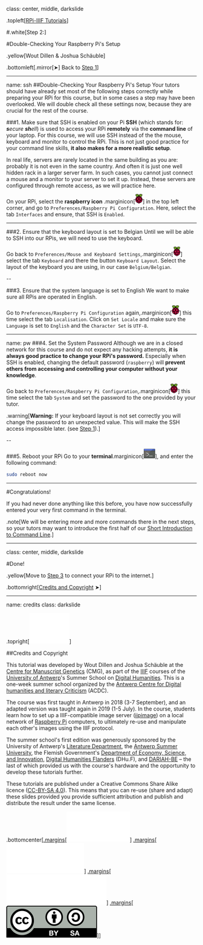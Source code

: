 class: center, middle, darkslide

.topleft[[RPi-IIIF Tutorials](index.html)] 

#.white[Step 2:]

#Double-Checking Your Raspberry Pi's Setup

.yellow[Wout Dillen & Joshua Schäuble]

.bottomleft[.mirror[&#10148;] Back to [Step 1](step1.html)]

---

name: ssh
##Double-Checking Your Raspberry Pi's Setup
Your tutors should have already set most of the following steps correctly while preparing your RPi for this course, but in some cases a step may have been overlooked. We will double check all these settings now, because they are crucial for the rest of the course.

###1. Make sure that SSH is enabled on your Pi
**SSH** (which stands for: _**s**ecure **sh**ell_) is used to access your RPi **remotely** via the **command line** of your laptop. For this course, we will use SSH instead of the the mouse, keyboard and monitor to control the RPi. This is not just good practice for your command line skills, **it also makes for a more realistic setup**. 

In real life, servers are rarely located in the same building as you are: probably it is not even in the same country. And often it is just one well hidden rack in a larger server farm. In such cases, you cannot just connect a mouse and a monitor to your server to set it up. Instead, these servers are configured through remote access, as we will practice here.

On your RPi, select the **raspberry icon** .marginicon[<img src="img/logos/rpi.svg" height="25px"/>] in the top left corner, and go to `Preferences/Raspberry Pi Configuration`. Here, select the tab `Interfaces` and ensure, that SSH is `Enabled`.

---

###2. Ensure that the keyboard layout is set to Belgian
Until we will be able to SSH into our RPis, we will need to use the keyboard.

Go back to `Preferences/Mouse and Keyboard Settings`,.marginicon[<img src="img/logos/rpi.svg" height="25px"/>] select the tab `Keyboard` and there the button `Keyboard Layout`. Select the layout of the keyboard you are using, in our case `Belgium/Belgian`.

--

###3. Ensure that the system language is set to English
We want to make sure all RPis are operated in English.

Go to `Preferences/Raspberry Pi Configuration` again,.marginicon[<img src="img/logos/rpi.svg" height="25px"/>] this time select the tab `Localisation`. Click on `Set Locale` and make sure the `Language` is set to `English` and the `Character Set` is `UTF-8`.

---

name: pw
###4. Set the System Password
Although we are in a closed network for this course and do not expect any hacking attempts, **it is always good practice to change your RPi's password.** Especially when SSH is enabled, changing the default password (`raspberry`) will **prevent others from accessing and controlling your computer without your knowledge**.

Go back to `Preferences/Raspberry Pi Configuration`,.marginicon[<img src="img/logos/rpi.svg" height="25px"/>] this time select the tab `System` and set the password to the one provided by your tutor.

.warning[**Warning:** If your keyboard layout is not set correctly you will change the password to an unexpected value. This will make the SSH access impossible later. (see [Step 1](#step1)).]

--

###5. Reboot your RPi
Go to your **terminal**.marginicon[<img src="img/icons/terminal.png" height="25px"/>], and enter the following command:
```bash
sudo reboot now
```

---


#Congratulations!

If you had never done anything like this before, you have now successfully entered your very first command in the terminal. 


.note[We will be entering more and more commands there in the next steps, so your tutors may want to introduce the first half of our [Short Introduction to Command Line](commandlinefull.html).]

---

class: center, middle, darkslide

#Done!

.yellow[Move to [Step 3](step3.html) to connect your RPi to the internet.]

.bottomright[[Credits and Copyright](#credits) &#10148;]

---

name: credits
class: darkslide

.topright[[![UAntwerpen](img/logos/ua.svg)](https://www.uantwerpen.be/)]

##Credits and Copyright

This tutorial was developed by Wout Dillen and Joshua Schäuble at the [Centre for Manuscript Genetics](https://www.uantwerpen.be/en/research-groups/centre-for-manuscript-genetics/) (CMG), as part of the [IIIF](https://iiif.io) courses of the [University of Antwerp](https://www.uantwerpen.be/)'s Summer School on [Digital Humanities](https://www.uantwerpen.be/en/summer-schools/digital-humanities--/). This is a one-week summer school organized by the [Antwerp Centre for Digital humanities and literary Criticism](https://www.uantwerpen.be/en/research-groups/digitalhumanities/) (ACDC). 

The course was first taught in Antwerp in 2018 (3-7 September), and an adapted version was taught again in 2019 (1-5 July). In the course, students learn how to set up a IIIF-compatible image server ([iipimage](http://iipimage.sourceforge.net)) on a local network of [Raspberry Pi](https://www.raspberrypi.org) computers, to ultimately re-use and manipulate each other's images using the IIIF protocol. 

The summer school's first edition was generously sponsored by the University of Antwerp's [Literature Department](https://www.uantwerpen.be/en/faculties/faculty-of-arts/research-and-valoris/departments/department-of-literature/), the [Antwerp Summer University](https://www.uantwerpen.be/en/education/international/international-students/antwerp-summer-university/), the Flemish Government's [Department of Economy, Science, and Innovation](https://www.ewi-vlaanderen.be), [Digital Humanities Flanders](http://uahost.uantwerpen.be/platformdh/index.php/dhu-f/) (DHu.F), and [DARIAH-BE](http://be.dariah.eu) – the last of which provided us with the course's hardware and the opportunity to develop these tutorials further. 

These tutorials are published under a Creative Commons Share Alike licence ([CC-BY-SA 4.0](https://creativecommons.org/licenses/by-sa/4.0/)). This means that you can re-use (share and adapt) these slides provided you provide sufficient attribution and publish and distribute the result under the same license.

.bottomcenter[[.margins[![Digital Humanities Flanders](img/logos/dhuf.svg)]](http://uahost.uantwerpen.be/platformdh/index.php/dhu-f/) [.margins[![ewi-vlaanderen](img/logos/ewi.svg)]](https://www.ewi-vlaanderen.be) [.margins[![DARIAH-BE](img/logos/dariah.svg)]](http://be.dariah.eu) [.margins[![CC-BY-SA 4.0](img/logos/ccbysa.svg)]](https://creativecommons.org/licenses/by-sa/4.0/)]